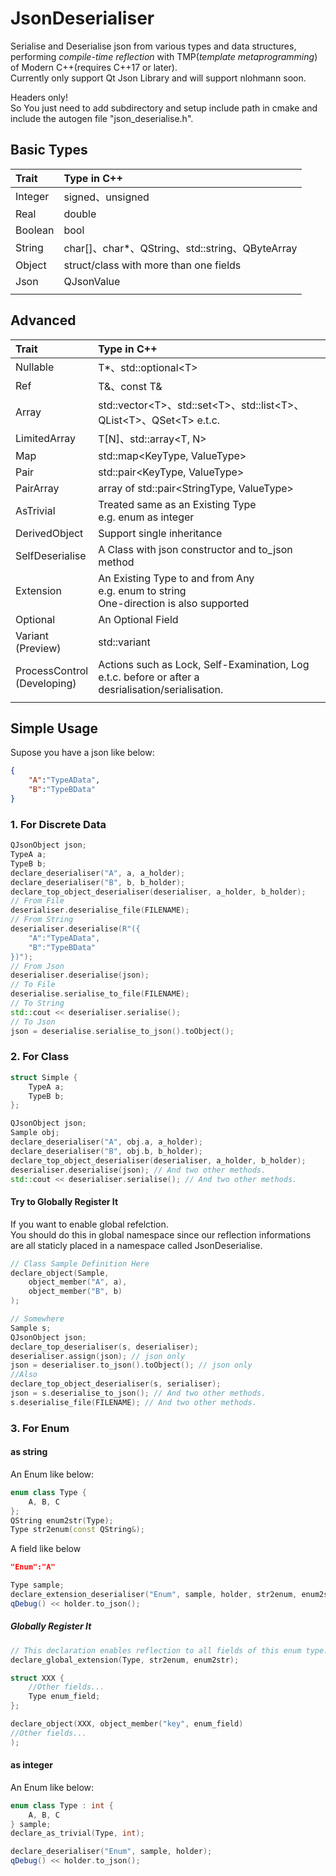 # JsonDeserialiser

Serialise and Deserialise json from various types and data structures, performing *compile-time reflection* with TMP(*template metaprogramming*) of Modern C++(requires C++17 or later).  
Currently only support Qt Json Library and will support nlohmann soon.

Headers only!  
So You just need to add subdirectory and setup include path in cmake and include the autogen file "json_deserialise.h".

## Basic Types

|Trait|Type in C++|
|:-|:-|
|Integer|signed、unsigned|
|Real|double|
|Boolean|bool|
|String|char[]、char*、QString、std::string、QByteArray|
|Object|struct/class with more than one fields|
|Json|QJsonValue|
|||

## Advanced

|Trait|Type in C++|
|:-|:-|
|Nullable|T*、std::optional\<T>|
|Ref|T&、const T&|
|Array|std::vector\<T>、std::set\<T>、std::list\<T>、QList\<T>、QSet\<T> e.t.c.|
|LimitedArray|T[N]、std::array\<T, N>|
|Map|std::map\<KeyType, ValueType>|
|Pair|std::pair\<KeyType, ValueType>|
|PairArray|array of std::pair<StringType, ValueType>|
|AsTrivial|Treated same as an Existing Type<br>e.g. enum as integer|
|DerivedObject|Support single inheritance|
|SelfDeserialise|A Class with json constructor and to_json method|
|Extension|An Existing Type to and from Any<br>e.g. enum to string<br>One-direction is also supported|
|Optional|An Optional Field|
|Variant<br>(Preview)|std::variant|
|ProcessControl<br>(Developing)|Actions such as Lock, Self-Examination, Log e.t.c. before or after a desrialisation/serialisation.|
|||

## Simple Usage

Supose you have a json like below:

```json
{
    "A":"TypeAData",
    "B":"TypeBData"
}
```

### 1. For Discrete Data

```c++
QJsonObject json;
TypeA a;
TypeB b;
declare_deserialiser("A", a, a_holder);
declare_deserialiser("B", b, b_holder);
declare_top_object_deserialiser(deserialiser, a_holder, b_holder);
// From File
deserialiser.deserialise_file(FILENAME);
// From String
deserialiser.deserialise(R"({
    "A":"TypeAData",
    "B":"TypeBData"
})");
// From Json
deserialiser.deserialise(json);
// To File
deserialise.serialise_to_file(FILENAME);
// To String
std::cout << deserialiser.serialise();
// To Json
json = deserialise.serialise_to_json().toObject();
```

### 2. For Class

```c++
struct Simple {
    TypeA a;
    TypeB b;
};

QJsonObject json;
Sample obj;
declare_deserialiser("A", obj.a, a_holder);
declare_deserialiser("B", obj.b, b_holder);
declare_top_object_deserialiser(deserialiser, a_holder, b_holder);
deserialiser.deserialise(json); // And two other methods.
std::cout << deserialiser.serialise(); // And two other methods.
```

#### Try to Globally Register It

If you want to enable global refelction.  
You should do this in global namespace since our reflection informations are all staticly placed in a namespace called JsonDeserialise.

```c++
// Class Sample Definition Here
declare_object(Sample,
    object_member("A", a),
    object_member("B", b)
);

// Somewhere
Sample s;
QJsonObject json;
declare_top_deserialiser(s, deserialiser);
deserialiser.assign(json); // json only
json = deserialiser.to_json().toObject(); // json only
//Also
declare_top_object_deserialiser(s, serialiser);
json = s.deserialise_to_json(); // And two other methods.
s.deserialise_file(FILENAME); // And two other methods.
```

### 3. For Enum

#### as string

An Enum like below:

```c++
enum class Type {
    A, B, C
};
QString enum2str(Type);
Type str2enum(const QString&);
```

A field like below

```json
"Enum":"A"
```

```c++
Type sample;
declare_extension_deserialiser("Enum", sample, holder, str2enum, enum2str);
qDebug() << holder.to_json();
```

##### Globally Register It

```c++
// This declaration enables reflection to all fields of this enum type.
declare_global_extension(Type, str2enum, enum2str);

struct XXX {
    //Other fields...
    Type enum_field;
};

declare_object(XXX, object_member("key", enum_field)
//Other fields...
);
```

#### as integer

An Enum like below:

```c++
enum class Type : int {
    A, B, C
} sample;
declare_as_trivial(Type, int);

declare_deserialiser("Enum", sample, holder);
qDebug() << holder.to_json();
```
